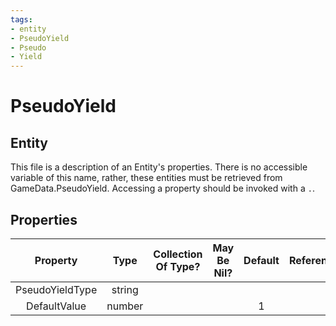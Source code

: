 ```yaml
---
tags:
- entity
- PseudoYield
- Pseudo
- Yield
---
```

# PseudoYield
## Entity
This file is a description of an Entity's properties. There is no accessible variable of this name, rather, these entities must be retrieved from GameData.PseudoYield. Accessing a property should be invoked with a `.`.
## Properties
|	Property	|	Type	|	Collection Of Type?	|	May Be Nil?	|	Default	|	References	|	Key	|	Notes	|
|	:-:	|	:-:	|	:-:	|	:-:	|	:-:	|	:-:	|	:-:	|	-:	|
|	PseudoYieldType	|	string	|		|		|		|		|		|	|
|	DefaultValue	|	number	|		|		|	1	|		|		|	|
